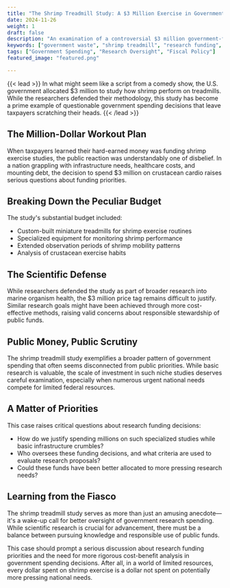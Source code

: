 ```yaml
---
title: "The Shrimp Treadmill Study: A $3 Million Exercise in Government Spending"
date: 2024-11-26
weight: 1
draft: false
description: "An examination of a controversial $3 million government-funded study involving shrimp on treadmills, highlighting questions about federal research spending priorities."
keywords: ["government waste", "shrimp treadmill", "research funding", "government spending", "scientific research", "funding priorities"]
tags: ["Government Spending", "Research Oversight", "Fiscal Policy"]
featured_image: "featured.png"

---
```


{{< lead >}}
In what might seem like a script from a comedy show, the U.S. government allocated $3 million to study how shrimp perform on treadmills. While the researchers defended their methodology, this study has become a prime example of questionable government spending decisions that leave taxpayers scratching their heads.
{{< /lead >}}

## The Million-Dollar Workout Plan

When taxpayers learned their hard-earned money was funding shrimp exercise studies, the public reaction was understandably one of disbelief. In a nation grappling with infrastructure needs, healthcare costs, and mounting debt, the decision to spend $3 million on crustacean cardio raises serious questions about funding priorities.

## Breaking Down the Peculiar Budget

The study's substantial budget included:

* Custom-built miniature treadmills for shrimp exercise routines
* Specialized equipment for monitoring shrimp performance
* Extended observation periods of shrimp mobility patterns
* Analysis of crustacean exercise habits

## The Scientific Defense

While researchers defended the study as part of broader research into marine organism health, the $3 million price tag remains difficult to justify. Similar research goals might have been achieved through more cost-effective methods, raising valid concerns about responsible stewardship of public funds.

## Public Money, Public Scrutiny

The shrimp treadmill study exemplifies a broader pattern of government spending that often seems disconnected from public priorities. While basic research is valuable, the scale of investment in such niche studies deserves careful examination, especially when numerous urgent national needs compete for limited federal resources.

## A Matter of Priorities

This case raises critical questions about research funding decisions:

* How do we justify spending millions on such specialized studies while basic infrastructure crumbles?
* Who oversees these funding decisions, and what criteria are used to evaluate research proposals?
* Could these funds have been better allocated to more pressing research needs?

## Learning from the Fiasco

The shrimp treadmill study serves as more than just an amusing anecdote—it's a wake-up call for better oversight of government research spending. While scientific research is crucial for advancement, there must be a balance between pursuing knowledge and responsible use of public funds.

This case should prompt a serious discussion about research funding priorities and the need for more rigorous cost-benefit analysis in government spending decisions. After all, in a world of limited resources, every dollar spent on shrimp exercise is a dollar not spent on potentially more pressing national needs.